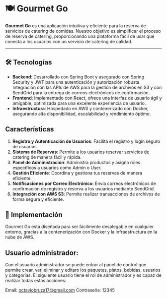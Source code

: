 
# 🍽️ Gourmet Go
**Gourmet Go** es una aplicación intuitiva y eficiente para la reserva de servicios de catering de comidas. Nuestro objetivo es simplificar el proceso de reserva de catering, proporcionando una plataforma fácil de usar que conecta a los usuarios con un servicio de catering de calidad.

---

## 🛠️ Tecnologías

- **Backend**: Desarrollado con Spring Boot y asegurado con Spring Security y JWT para una autenticación y autorización robusta. Integración con las APIs de AWS para la gestión de archivos en S3 y con SendGrid para la entrega de correos electrónicos de confirmación.
- **Frontend**: Implementado con React, ofrece una interfaz de usuario ágil y amigable, optimizada para una excelente experiencia de usuario.
- **Infraestructura**: Hospedado en AWS y contenerizado con Docker, asegurando alta disponibilidad, escalabilidad y rendimiento óptimo.

## Características

1. **Registro y Autenticación de Usuarios**: Facilita el registro y login seguro de usuarios.
2. **Sistema de Reservas**: Permite a los usuarios reservar servicios de catering de manera fácil y rápida.
3. **Panel de Administración**: Administra productos y asigna roles específicos a usuarios como Admin o User.
4. **Gestión Eficiente**: Coordina y gestiona tus reservas de manera eficiente.
5. **Notificaciones por Correo Electrónico**: Envía correos electrónicos de confirmación de registro y reserva a los usuarios mediante SendGrid.
6. **Integración con AWS S3**: Permite realizar transacciones de archivos de forma segura y eficiente.

## 🚀 Implementación

Gourmet Go está diseñada para ser fácilmente desplegable en cualquier entorno, gracias a la contenerización con Docker y la infraestructura en la nube de AWS.

## Usuario administrador:

Con el usuario administrador se puede entrar al panel de control que permite crear, ver, eliminar y editaro los paquetes, platos, bebidas, usuarios y categorías. El siguiente usuario tiene el rol de administrador y es capaz de realizar todas estas acciones: 

Email: octaviobruza17@gmail.com
Contraseña: 12345